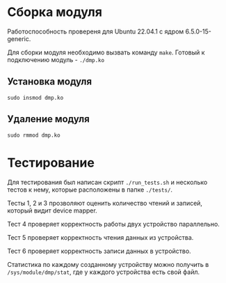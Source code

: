 # Сборка модуля
Работоспособность провереня для Ubuntu 22.04.1 с ядром 6.5.0-15-generic.

Для сборки модуля необходимо вызвать команду `make`. 
Готовый к подключению модуль - `./dmp.ko`

## Установка модуля
`sudo insmod dmp.ko`
## Удаление модуля
`sudo rmmod dmp.ko`

# Тестирование
Для тестирования был написан скрипт `./run_tests.sh` и несколько тестов к нему, 
которые расположены в папке `./tests/`.

Тесты 1, 2 и 3 прозволяют оценить количество чтений и записей, который видит device mapper.

Тест 4 проверяет корректность работы двух устройство параллельно.

Тест 5 проверяет корректность чтения данных из устройства.

Тест 6 проверяет корректность записи данных в устройство.

Статистика по каждому созданному устройству можно получить в `/sys/module/dmp/stat`, 
где у каждого устройства есть свой файл.
